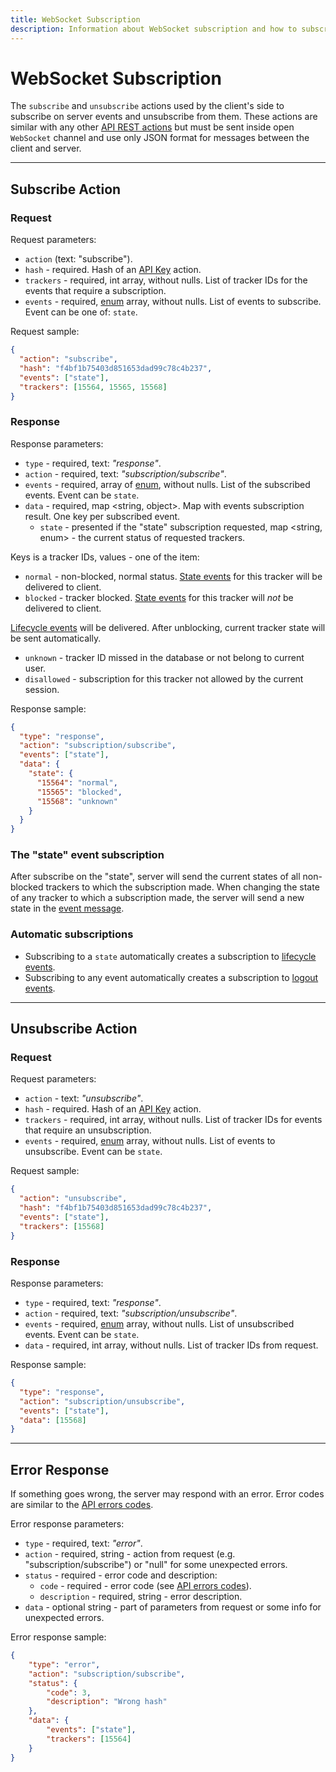 ```yaml
---
title: WebSocket Subscription
description: Information about WebSocket subscription and how to subscribe to every type of event.
---
```


# WebSocket Subscription

The `subscribe` and `unsubscribe` actions used by the client's side to subscribe on server 
events and unsubscribe from them. 
These actions are similar with any other [API REST actions](../getting-started.md) 
but must be sent inside open `WebSocket` channel and use only JSON format for messages between the client and server.

***

## Subscribe Action

### Request

Request parameters:

* `action` (text: "subscribe").
* `hash` - required. Hash of an [API Key](../resources/commons/api-keys.md) action.
* `trackers` - required, int array, without nulls. List of tracker IDs for the events that require a subscription.
* `events` - required, [enum](../getting-started.md#data-types) array, without nulls. List of events to subscribe. Event can be one of: `state`.

Request sample:

```json
{
  "action": "subscribe",
  "hash": "f4bf1b75403d851653dad99c78c4b237",
  "events": ["state"],
  "trackers": [15564, 15565, 15568]
}
```

### Response

Response parameters:

* `type` - required, text: _"response"_.
* `action` - required, text: _"subscription/subscribe"_.
* `events` - required, array of [enum](../getting-started.md#data-types), without nulls. List of the subscribed events. Event can be `state`.
* `data` - required, map <string, object>. Map with events subscription result. One key per subscribed event.
  * `state` - presented if the "state" subscription requested, map <string, enum> - the current status of requested trackers.

Keys is a tracker IDs, values - one of the item:

* `normal` - non-blocked, normal status. [State events](./events.md#state-event) for this
  tracker will be delivered to client.
* `blocked` - tracker blocked. [State events](./events.md#state-event) for this tracker 
  will *not* be delivered to client. 

[Lifecycle events](./events.md#lifecycle-event) will be delivered. After unblocking, 
current tracker state will be sent automatically.

* `unknown` - tracker ID missed in the database or not belong to current user.  
* `disallowed` - subscription for this tracker not allowed by the current session.

Response sample:

```json
{
  "type": "response",
  "action": "subscription/subscribe",
  "events": ["state"],
  "data": {
    "state": {
      "15564": "normal",
      "15565": "blocked",
      "15568": "unknown"
    }
  }
}
```

### The "state" event subscription

After subscribe on the "state", server will send the current states of all non-blocked trackers to 
which the subscription made.
When changing the state of any tracker to which a subscription made, the server will 
send a new state in the [event message](./events.md#state-event).

### Automatic subscriptions

- Subscribing to a `state` automatically creates a subscription to [lifecycle events](./events.md#state-event).
- Subscribing to any event automatically creates a subscription to [logout events](./events.md#logout-event).

***

## Unsubscribe Action

### Request

Request parameters:

* `action` - text: _"unsubscribe"_.
* `hash` - required. Hash of an [API Key](../resources/commons/api-keys.md) action.
* `trackers` - required, int array, without nulls. List of tracker IDs for events that require an unsubscription.
* `events` - required, [enum](../getting-started.md#data-types) array, without nulls. List of events to unsubscribe. Event can be `state`.

Request sample:

```json
{
  "action": "unsubscribe",
  "hash": "f4bf1b75403d851653dad99c78c4b237",
  "events": ["state"],
  "trackers": [15568]
}
```

### Response

Response parameters:

* `type` - required, text: _"response"_.
* `action` - required, text: _"subscription/unsubscribe"_.
* `events` - required, [enum](../getting-started.md#data-types) array, without nulls. List of unsubscribed events. Event can be `state`.
* `data` - required, int array, without nulls. List of tracker IDs from request.

Response sample:

```json
{
  "type": "response",
  "action": "subscription/unsubscribe",
  "events": ["state"],
  "data": [15568]
}
```

***

## Error Response

If something goes wrong, the server may respond with an error.
Error codes are similar to the [API errors codes](../getting-started.md#error-codes).

Error response parameters:

* `type` - required, text: _"error"_.
* `action` - required, string - action from request (e.g. "subscription/subscribe") or "null" for some unexpected errors.
* `status` - required - error code and description:
  * `code` - required - error code (see [API errors codes](../getting-started.md#error-codes)).
  * `description` - required, string - error description.
* `data` - optional string - part of parameters from request or some info for unexpected errors.

Error response sample:

```json
{
    "type": "error",
    "action": "subscription/subscribe",
    "status": {
        "code": 3,
        "description": "Wrong hash"
    },
    "data": {
        "events": ["state"],
        "trackers": [15564]
    }
}
```